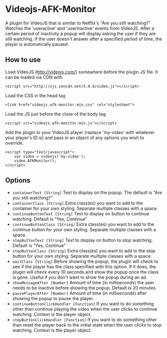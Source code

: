 # Videojs-AFK-Monitor
A plugin for VideoJS that is similar to Netflix's "Are you still watching?" 
Watches the 'useractive' and 'userinactive' events from VideoJS. After a certain period of inactivity a popup will display asking the user if they are still watching. If the user doesn't answer after a specified period of time, the player is automatically paused.

## How to use
Load VideoJS (http://videojs.com/) somewhere before the plugin JS file.
It can be loaded via CDN with 
```
<script src="http://vjs.zencdn.net/5.4.4/video.js"></script>
```
Load the CSS in the head tag
```
<link href="videojs.afk-monitor.min.css" rel="stylesheet">
```

Load the JS just before the close of the body tag
```
<script src="videojs.afk-monitor.min.js"></script>
```
Add the plugin to your VideoJS player (replace 'my-video' with whatever your player's ID is) 
and pass in an object of any options you wish to override.
```
<script type="text/javascript">
    var video = videojs('my-video');
    video.AFKMonitor();
</script>
```

## Options
* `containerText [String]` Text to display on the popup. The default is "Are you still watching?"
* `containerClass [String]` Extra class(es) you want to add to the container for your own styling. Separate multiple classes with a space.
* `continueButtonText [String]` Text to display on button to continue watching. Default is "Yes, Continue"
* `continueButtonClass [String]` Extra class(es) you want to add to the continue button for your own styling. Separate multiple classes with a space.
* `stopButtonText [String]` Text to display on button to stop watching. Default is "Yes, Continue"
* `stopButtonClass [String]` Extra class(es) you want to add to the stop button for your own styling. Separate multiple classes with a space.
* `waitClass [String]` Before showing the popup, the plugin will check to see if the player has the class specified with this option. If it does, the plugin will check every 10 seconds and show the popup once the class is gone. Useful if you don't want to show the popup during an ad. 
* `showMessageAfter [Number]` Amount of time (in milliseconds) the user needs to be inactive before showing the popup. Default is 20 minutes
* `pausePlayerAfter [Number]` Amount of time (in milliseconds) after showing the popup to pause the player.
* `continueButtonClickHandler [Function]` If you want to do something other than continue playing the video when the user clicks to continue watching. Context is the player object.
* `stopButtonClickHandler [Function]` If you want to do something other than reset the player back to the initial state when the user clicks to stop watching. Context is the player object.
